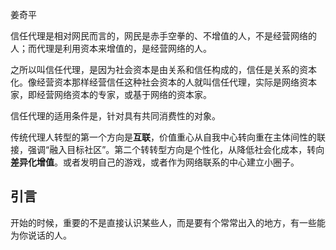 姜奇平

信任代理是相对网民而言的，网民是赤手空拳的、不增值的人，不是经营网络的人；而代理是利用资本来增值的，是经营网络的人。

之所以叫信任代理，是因为社会资本是由关系和信任构成的，信任是关系的资本化。像经营资本那样经营信任这种社会资本的人就叫信任代理，实际是网络资本家，即经营网络资本的专家，或基于网络的资本家。

信任代理的适用条件是，针对具有共同消费性的对象。

传统代理人转型的第一个方向是**互联**，价值重心从自我中心转向重在主体间性的联接，强调“融入目标社区”。第二个转转型方向是个性化，从降低社会化成本，转向**差异化增值**。或者发明自己的游戏，或者作为网络联系的中心建立小圈子。

## 引言

开始的时候，重要的不是直接认识某些人，而是要有个常常出入的地方，有一些能为你说话的人。